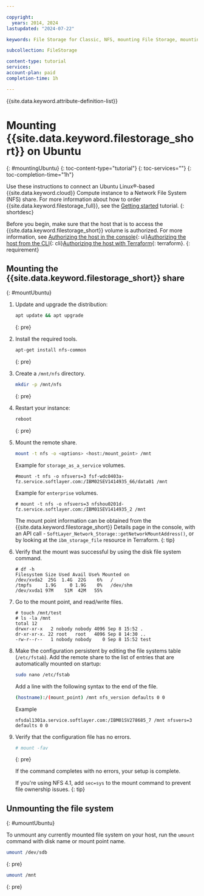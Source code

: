 ```yaml
---

copyright:
  years: 2014, 2024
lastupdated: "2024-07-22"

keywords: File Storage for Classic, NFS, mounting File Storage, mounting storage on Ubuntu,

subcollection: FileStorage

content-type: tutorial
services:
account-plan: paid
completion-time: 1h

---
```

{{site.data.keyword.attribute-definition-list}}

# Mounting {{site.data.keyword.filestorage_short}} on Ubuntu
{: #mountingUbuntu}
{: toc-content-type="tutorial"}
{: toc-services=""}
{: toc-completion-time="1h"}

Use these instructions to connect an Ubuntu Linux&reg;-based {{site.data.keyword.cloud}} Compute instance to a Network File System (NFS) share. For more information about how to order {{site.data.keyword.filestorage_full}}, see the [Getting started](/docs/FileStorage?topic=FileStorage-getting-started) tutorial.
{: shortdesc}

Before you begin, make sure that the host that is to access the {{site.data.keyword.filestorage_short}} volume is authorized. For more information, see [Authorizing the host in the console](/docs/FileStorage?topic=FileStorage-managingstorage&interface=ui#authhostUI){: ui}[Authorizing the host from the CLI](/docs/FileStorage?topic=FileStorage-managingstorage&interface=cli#authhostCLI){: cli}[Authorizing the host with Terraform](/docs/FileStorage?topic=FileStorage-managingstorage&interface=terraform#authhostterraform){: terraform}.
{: requirement}

## Mounting the {{site.data.keyword.filestorage_short}} share
{: #mountUbuntu}

1. Update and upgrade the distribution:
   ```sh
   apt update && apt upgrade
   ```
   {: pre}

1. Install the required tools.
   ```sh
   apt-get install nfs-common
   ```
   {: pre}

1. Create a `/mnt/nfs` directory.
   ```sh
   mkdir -p /mnt/nfs
   ```
   {: pre}

1. Restart your instance:
   ```sh
   reboot
   ```
   {: pre}

1. Mount the remote share.
   ```sh
   mount -t nfs -o <options> <host:/mount_point> /mnt
   ```

   Example for `storage_as_a_service` volumes.
   ```text
   #mount -t nfs -o nfsvers=3 fsf-wdc0403a-fz.service.softlayer.com:/IBM02SEV1414935_66/data01 /mnt
   ```

   Example for `enterprise` volumes.
   ```text
   # mount -t nfs -o nfsvers=3 nfshou0201d-fz.service.softlayer.com:/IBM01SEV1414935_2 /mnt
   ```

   The mount point information can be obtained from the {{site.data.keyword.filestorage_short}} Details page in the console, with an API call - `SoftLayer_Network_Storage::getNetworkMountAddress()`, or by looking at the `ibm_storage_file` resource in Terraform.
   {: tip}

1. Verify that the mount was successful by using the disk file system command.
   ```text
   # df -h
   Filesystem Size Used Avail Use% Mounted on
   /dev/xvda2  25G  1.4G  22G    6%   /
   /tmpfs     1.9G     0 1.9G    0%   /dev/shm
   /dev/xvda1 97M    51M  42M   55%
   ```

1. Go to the mount point, and read/write files.
   ```text
   # touch /mnt/test
   # ls -la /mnt
   total 12
   drwxr-xr-x   2 nobody nobody 4096 Sep 8 15:52 .
   dr-xr-xr-x. 22 root   root   4096 Sep 8 14:30 ..
   -rw-r--r--   1 nobody nobody    0 Sep 8 15:52 test
   ```

1. Make the configuration persistent by editing the file systems table (`/etc/fstab`). Add the remote share to the list of entries that are automatically mounted on startup:

   ```sh
   sudo nano /etc/fstab
   ```
   Add a line with the following syntax to the end of the file.

   ```sh
   (hostname):/(mount_point) /mnt nfs_version defaults 0 0
   ```

   Example

   ```text
   nfsdal1301a.service.softlayer.com:/IBM01SV278685_7 /mnt nfsvers=3 defaults 0 0
   ```

1. Verify that the configuration file has no errors.

   ```sh
   # mount -fav
   ```
   {: pre}

   If the command completes with no errors, your setup is complete.

   If you're using NFS 4.1, add `sec=sys` to the mount command to prevent file ownership issues.
   {: tip}

## Unmounting the file system
{: #umountUbuntu}

To unmount any currently mounted file system on your host, run the `umount` command with disk name or mount point name.

```sh
umount /dev/sdb
```
{: pre}

```sh
umount /mnt
```
{: pre}
